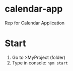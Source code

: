 # calendar-app
Rep for Calendar Application

# Start
1. Go to >MyProject (folder)
2. Type in console:
`npm start`
